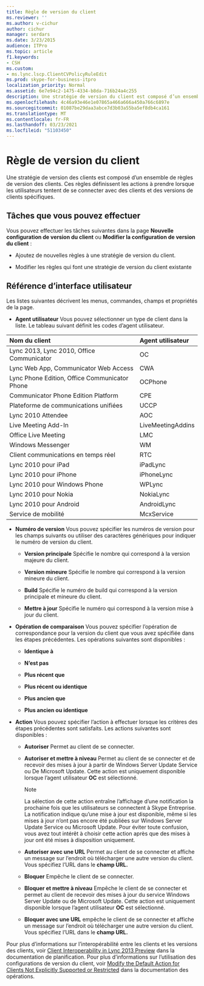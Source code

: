 ```yaml
---
title: Règle de version du client
ms.reviewer: ''
ms.author: v-cichur
author: cichur
manager: serdars
ms.date: 3/23/2015
audience: ITPro
ms.topic: article
f1.keywords:
- CSH
ms.custom:
- ms.lync.lscp.ClientCVPolicyRuleEdit
ms.prod: skype-for-business-itpro
localization_priority: Normal
ms.assetid: 6e7e94c2-1475-4334-b8da-716b24a4c255
description: Une stratégie de version du client est composé d’un ensemble de règles de version des clients. Ces règles définissent les actions à prendre lorsque les utilisateurs tentent de se connecter avec des clients et des versions de clients spécifiques.
ms.openlocfilehash: 4c46a93e46e1e07865a466a666a450a766c6897e
ms.sourcegitcommit: 01087be29daa3abce7d3b03a55ba5ef8db4ca161
ms.translationtype: MT
ms.contentlocale: fr-FR
ms.lasthandoff: 03/23/2021
ms.locfileid: "51103450"
---
```

# <a name="client-version-rule"></a>Règle de version du client

Une stratégie de version des clients est composé d’un ensemble de règles de version des clients. Ces règles définissent les actions à prendre lorsque les utilisateurs tentent de se connecter avec des clients et des versions de clients spécifiques.

## <a name="tasks-you-can-perform"></a>Tâches que vous pouvez effectuer

Vous pouvez effectuer les tâches suivantes dans la page **Nouvelle configuration de version du client** ou **Modifier la configuration de version du client** :

- Ajoutez de nouvelles règles à une stratégie de version du client.

- Modifier les règles qui font une stratégie de version du client existante

## <a name="ui-reference"></a>Référence d’interface utilisateur

Les listes suivantes décrivent les menus, commandes, champs et propriétés de la page.

- **Agent utilisateur** Vous pouvez sélectionner un type de client dans la liste. Le tableau suivant définit les codes d’agent utilisateur.

|**Nom du client**|**Agent utilisateur**|
|:-----|:-----|
|Lync 2013, Lync 2010, Office Communicator  <br/> |OC  <br/> |
|Lync Web App, Communicator Web Access  <br/> |CWA  <br/> |
|Lync Phone Edition, Office Communicator Phone  <br/> |OCPhone  <br/> |
|Communicator Phone Edition Platform  <br/> |CPE  <br/> |
|Plateforme de communications unifiées  <br/> |UCCP  <br/> |
|Lync 2010 Attendee  <br/> |AOC  <br/> |
|Live Meeting Add-In  <br/> |LiveMeetingAddins  <br/> |
|Office Live Meeting  <br/> |LMC  <br/> |
|Windows Messenger  <br/> |WM  <br/> |
|Client communications en temps réel  <br/> |RTC  <br/> |
|Lync 2010 pour iPad  <br/> |iPadLync  <br/> |
|Lync 2010 pour iPhone  <br/> |iPhoneLync  <br/> |
|Lync 2010 pour Windows Phone  <br/> |WPLync  <br/> |
|Lync 2010 pour Nokia  <br/> |NokiaLync  <br/> |
|Lync 2010 pour Android  <br/> |AndroidLync  <br/> |
|Service de mobilité  <br/> |McxService  <br/> |

- **Numéro de version** Vous pouvez spécifier les numéros de version pour les champs suivants ou utiliser des caractères génériques pour indiquer le numéro de version du client.

  - **Version principale** Spécifie le nombre qui correspond à la version majeure du client.

  - **Version mineure** Spécifie le nombre qui correspond à la version mineure du client.

  - **Build** Spécifie le numéro de build qui correspond à la version principale et mineure du client.

  - **Mettre à jour** Spécifie le numéro qui correspond à la version mise à jour du client.

- **Opération de comparaison** Vous pouvez spécifier l’opération de correspondance pour la version du client que vous avez spécifiée dans les étapes précédentes. Les opérations suivantes sont disponibles :

  - **Identique à**

  - **N’est pas**

  - **Plus récent que**

  - **Plus récent ou identique**

  - **Plus ancien que**

  - **Plus ancien ou identique**

- **Action** Vous pouvez spécifier l’action à effectuer lorsque les critères des étapes précédentes sont satisfaits. Les actions suivantes sont disponibles :

  - **Autoriser** Permet au client de se connecter.

  - **Autoriser et mettre à niveau** Permet au client de se connecter et de recevoir des mises à jour à partir de Windows Server Update Service ou De Microsoft Update. Cette action est uniquement disponible lorsque l’agent utilisateur **OC** est sélectionné.

    > [!NOTE]
    > La sélection de cette action entraîne l’affichage d’une notification la prochaine fois que les utilisateurs se connectent à Skype Entreprise. La notification indique qu’une mise à jour est disponible, même si les mises à jour n’ont pas encore été publiées sur Windows Server Update Service ou Microsoft Update. Pour éviter toute confusion, vous avez tout intérêt à choisir cette action après que des mises à jour ont été mises à disposition uniquement.

  - **Autoriser avec une URL** Permet au client de se connecter et affiche un message sur l’endroit où télécharger une autre version du client. Vous spécifiez l’URL dans le **champ URL.**

  - **Bloquer** Empêche le client de se connecter.

  - **Bloquer et mettre à niveau** Empêche le client de se connecter et permet au client de recevoir des mises à jour du service Windows Server Update ou de Microsoft Update. Cette action est uniquement disponible lorsque l’agent utilisateur **OC** est sélectionné.

  - **Bloquer avec une URL** empêche le client de se connecter et affiche un message sur l’endroit où télécharger une autre version du client. Vous spécifiez l’URL dans le **champ URL.**

Pour plus d’informations sur l’interopérabilité entre les clients et les versions des clients, voir [Client Interoperability in Lync 2013 Preview](/previous-versions/office/lync-server-2013/lync-server-2013-client-interoperability-in-lync-2013) dans la documentation de planification. Pour plus d’informations sur l’utilisation des configurations de version du client, voir [Modify the Default Action for Clients Not Explicitly Supported or Restricted](/previous-versions/office/lync-server-2013/lync-server-2013-modify-the-default-action-for-clients-not-explicitly-supported-or-restricted) dans la documentation des opérations.